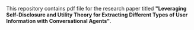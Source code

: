 This repository contains pdf file for the research paper titled **"Leveraging Self-Disclosure and Utility Theory for Extracting Different Types of User Information with Conversational Agents"**. 
